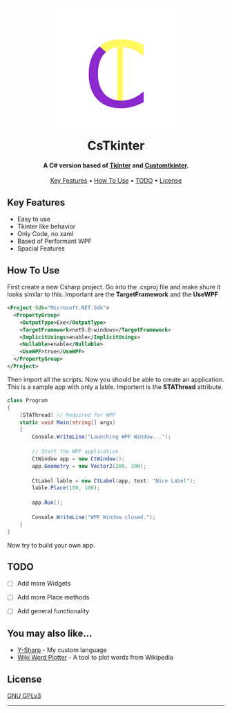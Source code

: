 
<h1 align="center">
  <br>
  <img src="./Media/Logo.png" alt="Markdownify" width="300">
  <br>
  CsTkinter
  <br>
</h1>

<h4 align="center">A C# version based of <a href="https://docs.python.org/3/library/tkinter.html" target="_blank">Tkinter</a> and <a href="https://customtkinter.tomschimansky.com/" target="_blank">Customtkinter</a>.</h4>


<p align="center">
  <a href="#key-features">Key Features</a> •
  <a href="#how-to-use">How To Use</a> •
  <a href="#TODO">TODO</a> •
  <a href="#license">License</a>
</p>

## Key Features

* Easy to use
* Tkinter like behavior
* Only Code, no xaml  
* Based of Performant WPF
* Spacial Features

## How To Use

First create a new Csharp project. Go into the .csproj file and make shure it looks similar to this. Important are the **TargetFramework** and the **UseWPF**
```xml
<Project Sdk="Microsoft.NET.Sdk">
  <PropertyGroup>
    <OutputType>Exe</OutputType>
    <TargetFramework>net9.0-windows</TargetFramework>
    <ImplicitUsings>enable</ImplicitUsings>
    <Nullable>enable</Nullable>
    <UseWPF>true</UseWPF>
  </PropertyGroup>
</Project>
```
Then import all the scripts. Now you should be able to create an application.
This is a sample app with only a lable. Importent is the **STAThread** attribute.
```csharp
class Program
{
    [STAThread] // Required for WPF
    static void Main(string[] args)
    {
        Console.WriteLine("Launching WPF Window...");

        // Start the WPF application
        CtWindow app = new CtWindow();
        app.Geometry = new Vector2(200, 200);

        CtLabel lable = new CtLabel(app, text: "Nice Label");
        lable.Place(100, 100);

        app.Run();

        Console.WriteLine("WPF Window closed.");
    }
}

```
Now try to build your own app.

## TODO
- [ ] Add more Widgets
- [ ] Add more Place methods
- [ ] Add general functionality


## You may also like...

- [Y-Sharp](https://github.com/xXrederXx/YSharp) - My custom language
- [Wiki Word Plotter](https://github.com/xXrederXx/WikiWordPlotter) - A tool to plot words from Wikipedia

## License

 [GNU GPLv3](./LICENSE)

---
